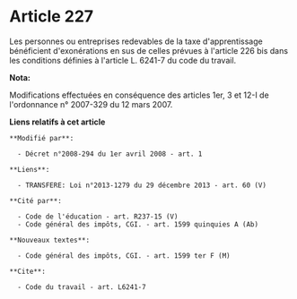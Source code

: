 # Article 227

Les personnes ou entreprises redevables de la taxe d'apprentissage bénéficient d'exonérations en sus de celles prévues à
l'article 226 bis dans les conditions définies à l'article L. 6241-7 du code du travail.

**Nota:**

Modifications effectuées en conséquence des articles 1er, 3 et 12-I de l'ordonnance n° 2007-329 du 12 mars 2007.

**Liens relatifs à cet article**

	**Modifié par**:

	  - Décret n°2008-294 du 1er avril 2008 - art. 1

	**Liens**:

	  - TRANSFERE: Loi n°2013-1279 du 29 décembre 2013 - art. 60 (V)

	**Cité par**:

	  - Code de l'éducation - art. R237-15 (V)
	  - Code général des impôts, CGI. - art. 1599 quinquies A (Ab)

	**Nouveaux textes**:

	  - Code général des impôts, CGI. - art. 1599 ter F (M)

	**Cite**:

	  - Code du travail - art. L6241-7
